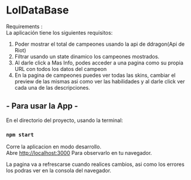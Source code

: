 
# LolDataBase

Requirements : <br>
La aplicación tiene los siguientes requisitos:
1. Poder mostrar el total de campeones usando la api de ddragon(Api de Riot)
2. Filtrar usando un state dinamico los campeones mostrados.
3. Al darle click a Mas Info, podes acceder a una pagina como su propia URL con todos los datos del campeon
4. En la pagina de campeones puedes ver todas las skins, cambiar el preview de las mismas asi como ver las habilidades y al darle click ver cada una de las descripciones.






## -  Para usar la App - 

En el directorio del proyecto, usando la terminal: 

### `npm start`

Corre la aplicacion en modo desarrollo.\
Abre [http://localhost:3000](http://localhost:3000) Para observarlo en tu navegador.

La pagina va a refrescarse cuando realices cambios, asi como los errores los podras ver en la consola del navegador.

